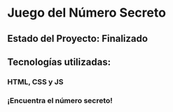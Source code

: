<h1>Juego del Número Secreto</h1>
<h2>Estado del Proyecto: Finalizado</h2>
<h2>Tecnologías utilizadas:
  <h3>HTML, CSS y JS</h3>
</h2>
<h3>
  ¡Encuentra el número secreto!
</h3>

